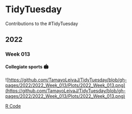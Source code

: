 # TidyTuesday
Contributions to the #TidyTuesday 

## 2022 
### Week 013
#### Collegiate sports :stadium:
![https://github.com/TamayoLeivaJ/TidyTuesday/blob/gh-pages/2022/2022_Week_013/Plots/2022_Week_013.png](https://github.com/TamayoLeivaJ/TidyTuesday/blob/gh-pages/2022/2022_Week_013/Plots/2022_Week_013.png)

[R Code](https://github.com/TamayoLeivaJ/TidyTuesday/blob/gh-pages/2022/2022_Week_013/2022_Week_013.R)
